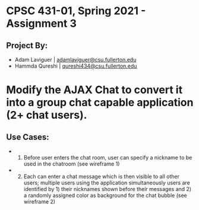 # CPSC 431-01, Spring 2021 - Assignment 3
## Project By: 
* Adam Laviguer | adamlaviguer@csu.fullerton.edu
* Hammda Qureshi | qureshi434@csu.fullerton.edu

# Modify the AJAX Chat to convert it into a group chat capable application (2+ chat users).
## Use Cases: 
* 1. Before user enters the chat room, user can specify a nickname to be used in the chatroom (see wireframe 1)
* 2. Each can enter a chat message which is then visible to all other users; multiple users using the application simultaneously users are identified by 1) their nicknames shown before their messages and 2) a randomly assigned color as background for the chat bubble (see wireframe 2)

